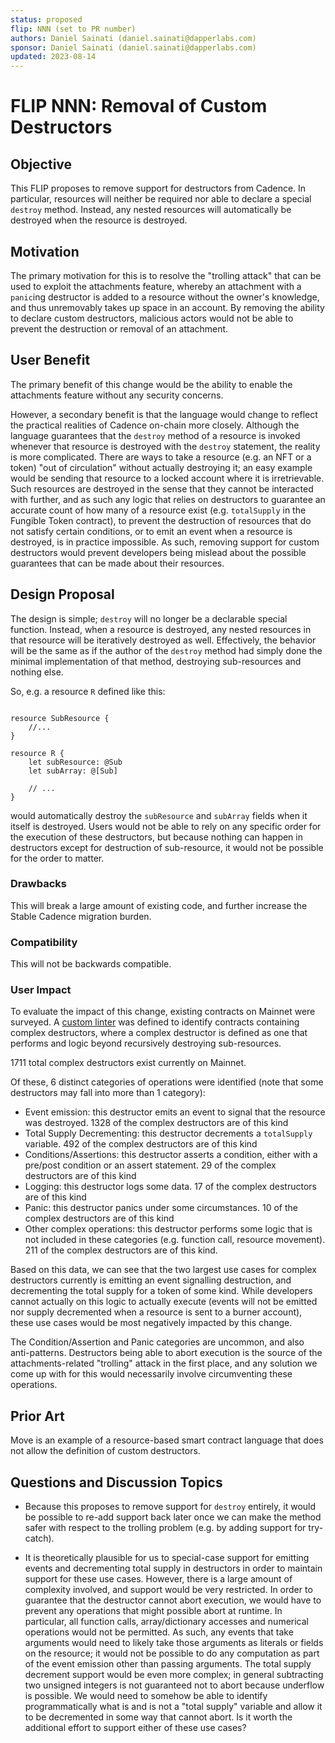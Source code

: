 ```yaml
---
status: proposed 
flip: NNN (set to PR number)
authors: Daniel Sainati (daniel.sainati@dapperlabs.com)
sponsor: Daniel Sainati (daniel.sainati@dapperlabs.com)
updated: 2023-08-14 
---
```


# FLIP NNN: Removal of Custom Destructors

## Objective

This FLIP proposes to remove support for destructors from Cadence. 
In particular, resources will neither be required nor able to declare a special `destroy` method. 
Instead, any nested resources will automatically be destroyed when the resource is destroyed. 

## Motivation

The primary motivation for this is to resolve the "trolling attack" that can be used to 
exploit the attachments feature, whereby an attachment with a `panic`ing destructor is added to a resource 
without the owner's knowledge, and thus unremovably takes up space in an account. By removing the ability
to declare custom destructors, malicious actors would not be able to prevent the destruction or removal 
of an attachment. 

## User Benefit

The primary benefit of this change would be the ability to enable the attachments feature without any
security concerns. 

However, a secondary benefit is that the language would change to reflect the practical realities of Cadence on-chain more closely. 
Although the language guarantees that the `destroy` method of a resource is invoked whenever that resource is destroyed with the `destroy`
statement, the reality is more complicated. There are ways to take a resource (e.g. an NFT or a token) "out of circulation" without actually
destroying it; an easy example would be sending that resource to a locked account where it is irretrievable. Such resources are destroyed in
the sense that they cannot be interacted with further, and as such any logic that relies on destructors to guarantee an accurate count of how many 
of a resource exist (e.g. `totalSupply` in the Fungible Token contract), to prevent the destruction of resources that do not satisfy certain conditions, 
or to emit an event when a resource is destroyed, is in practice impossible. 
As such, removing support for custom destructors would prevent developers being mislead about the possible guarantees that can be made about their resources. 

## Design Proposal

The design is simple; `destroy` will no longer be a declarable special function. Instead, 
when a resource is destroyed, any nested resources in that resource will be iteratively destroyed as well. Effectively,
the behavior will be the same as if the author of the `destroy` method had simply done the minimal implementation of that method, 
destroying sub-resources and nothing else. 

So, e.g. a resource `R` defined like this:

```cadence

resource SubResource {
    //...
}

resource R {
    let subResource: @Sub
    let subArray: @[Sub]

    // ...
}
```

would automatically destroy the `subResource` and `subArray` fields when it itself is destroyed. Users would not be able to 
rely on any specific order for the execution of these destructors, but because nothing can happen in destructors except for destruction 
of sub-resource, it would not be possible for the order to matter. 

### Drawbacks

This will break a large amount of existing code, and further increase the Stable Cadence migration burden. 

### Compatibility

This will not be backwards compatible. 

### User Impact

To evaluate the impact of this change, existing contracts on Mainnet were surveyed. 
A [custom linter](https://github.com/onflow/cadence-tools/pull/194) was defined to identify contracts containing complex destructors,
where a complex destructor is defined as one that performs and logic beyond recursively destroying sub-resources.

1711 total complex destructors exist currently on Mainnet.

Of these, 6 distinct categories of operations were identified (note that some destructors may fall into more than 1 category):

* Event emission: this destructor emits an event to signal that the resource was destroyed. 1328 of the complex destructors are of this kind
* Total Supply Decrementing: this destructor decrements a `totalSupply` variable. 492 of the complex destructors are of this kind
* Conditions/Assertions: this destructor asserts a condition, either with a pre/post condition or an assert statement. 29 of the complex destructors are of this kind
* Logging: this destructor logs some data. 17 of the complex destructors are of this kind
* Panic: this destructor panics under some circumstances. 10 of the complex destructors are of this kind
* Other complex operations: this destructor performs some logic that is not included in these categories (e.g. function call, resource movement). 211 of the complex destructors are of this kind. 

Based on this data, we can see that the two largest use cases for complex destructors currently is emitting an event signalling destruction, and decrementing the total supply for a token of some kind. 
While developers cannot actually on this logic to actually execute (events will not be emitted nor supply decremented when a resource is sent to a burner account), these use cases would be most
negatively impacted by this change. 

The Condition/Assertion and Panic categories are uncommon, and also anti-patterns. 
Destructors being able to abort execution is the source of the attachments-related "trolling" attack in the first place, 
and any solution we come up with for this would necessarily involve circumventing these operations.

## Prior Art

Move is an example of a resource-based smart contract language that does not allow the definition of custom destructors. 

## Questions and Discussion Topics

* Because this proposes to remove support for `destroy` entirely, it would be possible to re-add support back later once
we can make the method safer with respect to the trolling problem (e.g. by adding support for try-catch).

* It is theoretically plausible for us to special-case support for emitting events and decrementing total supply in destructors in order to maintain 
support for these use cases. However, there is a large amount of complexity involved, and support would be very restricted. 
In order to guarantee that the destructor cannot abort execution, we would have to prevent any operations that might possible abort at runtime. In particular, 
all function calls, array/dictionary accesses and numerical operations would not be permitted. As such, any events that take arguments would need to 
likely take those arguments as literals or fields on the resource; it would not be possible to do any computation as part of the event emission other than passing arguments. 
The total supply decrement support would be even more complex; in general subtracting two unsigned integers is not guaranteed not to abort because underflow is possible. 
We would need to somehow be able to identify programmatically what is and is not a "total supply" variable and allow it to be decremented in some way that cannot abort.
Is it worth the additional effort to support either of these use cases? 